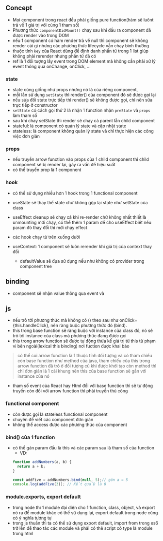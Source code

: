 ## Concept

- Mọi component trong react đều phải giống pure function(hàm sẽ luônt trả về 1 giá trị với cùng 1 tham số)
- Phương thức `componentDidMount()` chạy sau khi đầu ra component đã được render vào trong DOM
- nếu 1 component có hàm render trả về null thì component sẽ không render cái gì nhưng các phương thức lifecycle vẫn
  chạy bình thường
- thuộc tính `key` của React dùng để định danh phần từ trong 1 list giúp không phải rerender nhưng phần tử đã có
- ref là 1 đối tượng lấy event trong DOM element mà không cần phải xử lý event thông qua onChange, onClick, ...

### state

- state cũng giống như props nhưng nó là của riêng component,
- mỗi lần sử dụng `setState` thì render() của component đó sẽ được gọi lại
- nếu sửa đổi state trực tiếp thì render() sẽ không được gọi, chỉ nên sửa trực tiếp ở constructor
- `setState` có cách gọi thứ 2 là nhận 1 function nhận `preState` và `props` làm tham số
- sau khi chay setState thì render sẽ chạy cả parent lẫn child component
- stateful: là component có quản lý state và cập nhật state
- stateless: là component không quản lý state và chỉ thực hiện các công việc đơn giản

### props

- nếu truyền arrow function vào props của 1 child component thì child component sẽ bị render lại, gây ra vấn đề hiệu
  suất
- có thể truyền prop là 1 component 

### hook

- có thể sử dụng nhiều hơn 1 hook trong 1 functional component

- useState sẽ thay thế state chứ không gộp lại state như setState của class
- useEffect cleanup sẽ chạy cả khi re-render chứ không nhất thiết là unmounting mới chạy, có thể thêm 1 param để cho
  useEffect biết nếu param đó thay đổi thì mới chạy effect
- các hook chạy từ trên xuống dưới
- useContext: 1 component sẽ luôn rerender khi giá trị của context thay đổi
  - defaultValue sẽ đựa sử dụng nếu như không có provider trong component tree

## binding

- component sẽ nhận value thông qua event và 


## js

- nếu trỏ tới phương thức mà không có () theo sau như onClick={this.handleClick}, nên ràng buộc phương thức đó (bind).
- this trong base function sẽ ràng buộc với instance của class đó, nó sẽ trỏ tới instance của class mà phương thức đang
  được gọi
- this trong arrow function sẽ được tự động thừa kế giá trị từ this từ phạm vi bên ngoài(lexical this binding) nơi
  fuction được khai báo

> có thể coi arrow function là 1 thuộc tính đối tượng và có tham chiếu còn base function như method của java, tham chiếu
> của this trong arrow function đã trỏ ở đối tượng cũ khi được khởi tạo còn method thì chỉ đơn giản là 1 cái khung nên
> this của base function sẽ gắn với instance của nó

- tham số event của React hay Html đối với base function thì sẽ tự động truyền còn đối với arrow function thì phải
  truyền thủ công

### functional component

- còn được gọi là stateless functional component
- chuyên để viết các component đơn giản
- không thể access được các phương thức của component

### bind() của 1 function

- có thể gán param đầu là this và các param sau là tham số của function
  - VD:
  ````js
  function addNumbers(a, b) {
    return a + b;
  }

  const addFive = addNumbers.bind(null, 5);// gán a = 5
  console.log(addFive(3)); // Kết quảD là 8
  ````

### module.exports, export default

- trong node thì 1 module đại diện cho 1 function, class, object, và export nó ra để module khác có thể sử dụng lại,
  export default trong node cũng có ý nghĩa tương tự
- trong js thuần thì ta có thể sử dụng export default, import from trong es6 trở lên để thao tác các module và phải có
  thẻ script có type là module trong html




